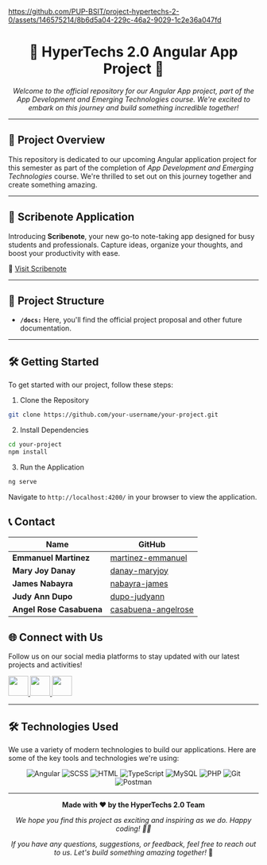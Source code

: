 
https://github.com/PUP-BSIT/project-hypertechs-2-0/assets/146575214/8b6d5a04-229c-46a2-9029-1c2e36a047fd

<h1 align="center">🚀 HyperTechs 2.0 Angular App Project 🚀</h1>
<p align="center">
  <em>Welcome to the official repository for our Angular App project, part of the App Development and Emerging Technologies course. We're excited to embark on this journey and build something incredible together!</em>
</p>

---

## 📘 Project Overview
This repository is dedicated to our upcoming Angular application project for this semester as part of the completion of *App Development and Emerging Technologies* course. We're thrilled to set out on this journey together and create something amazing.

---

## 📝 Scribenote Application

Introducing **Scribenote**, your new go-to note-taking app designed for busy students and professionals. Capture ideas, organize your thoughts, and boost your productivity with ease.

🔗 [Visit Scribenote](https://scribenote.tech/)

---

## 📂 Project Structure
- **`/docs:`** Here, you'll find the official project proposal and other future documentation.

---

## 🛠️ Getting Started
To get started with our project, follow these steps:

1. Clone the Repository
```bash
git clone https://github.com/your-username/your-project.git
```

2. Install Dependencies
```bash
cd your-project
npm install
```

3. Run the Application
```bash
ng serve
```

Navigate to `http://localhost:4200/` in your browser to view the application.


## 📞 Contact

| Name                    | GitHub                                             |
|-------------------------|----------------------------------------------------|
| **Emmanuel Martinez**   | [martinez-emmanuel](https://github.com/martinez-emmanuel) |
| **Mary Joy Danay**      | [danay-maryjoy](https://github.com/danay-maryjoy)  |
| **James Nabayra**       | [nabayra-james](https://github.com/nabayra-james)  |
| **Judy Ann Dupo**       | [dupo-judyann](https://github.com/dupo-judyann)    |
| **Angel Rose Casabuena**| [casabuena-angelrose](https://github.com/casabuena-angelrose) |

## 🌐 Connect with Us
Follow us on our social media platforms to stay updated with our latest projects and activities!

<p align="left">
    <a href="https://mail.google.com/mail/u/6/#inbox">
        <img src="https://github.com/PUP-BSIT/project-hypertechs-2-0/assets/146575214/55fe29ba-b489-4ec5-a81f-c4d390a8847b" width="40" height="40">
    </a>
    <span style="width: 30px;"></span>
    <a href="https://x.com/app_scribe?s=21">
        <img src="https://github.com/PUP-BSIT/project-hypertechs-2-0/assets/146575214/00d160fd-4214-4729-9c28-6834f0d0e11d" width="40" height="40">
    </a>
    <span style="width: 30px;"></span>
    <a href="https://www.instagram.com/scribe_hypertechs/">
        <img src="https://github.com/PUP-BSIT/project-hypertechs-2-0/assets/146575214/9d34e2d8-a477-4420-aff3-adae9b1bc84a" width="40" height="40">
    </a>
</p>

---

## 🛠 Technologies Used
We use a variety of modern technologies to build our applications. Here are some of the key tools and technologies we're using:

<p align="center">
  <img src="https://img.shields.io/badge/Angular-DD0031?style=for-the-badge&logo=angular&logoColor=white" alt="Angular">
  <img src="https://img.shields.io/badge/SCSS-CC6699?style=for-the-badge&logo=sass&logoColor=white" alt="SCSS">
  <img src="https://img.shields.io/badge/HTML-E34F26?style=for-the-badge&logo=html5&logoColor=white" alt="HTML">
  <img src="https://img.shields.io/badge/TypeScript-007ACC?style=for-the-badge&logo=typescript&logoColor=white" alt="TypeScript">
  <img src="https://img.shields.io/badge/MySQL-4479A1?style=for-the-badge&logo=mysql&logoColor=white" alt="MySQL">
  <img src="https://img.shields.io/badge/PHP-777BB4?style=for-the-badge&logo=php&logoColor=white" alt="PHP">
  <img src="https://img.shields.io/badge/Git-F05032?style=for-the-badge&logo=git&logoColor=white" alt="Git">
  <img src="https://img.shields.io/badge/Postman-FF6C37?style=for-the-badge&logo=postman&logoColor=white" alt="Postman">
</p>

---

<p align="center">
  <strong>Made with ❤️ by the HyperTechs 2.0 Team</strong>
</p>
<p align="center">
  <em>We hope you find this project as exciting and inspiring as we do. Happy coding! 🎉🚀</em>
</p>
<p align="center">
  <em>If you have any questions, suggestions, or feedback, feel free to reach out to us. Let's build something amazing together!</em> 🌟
</p>
